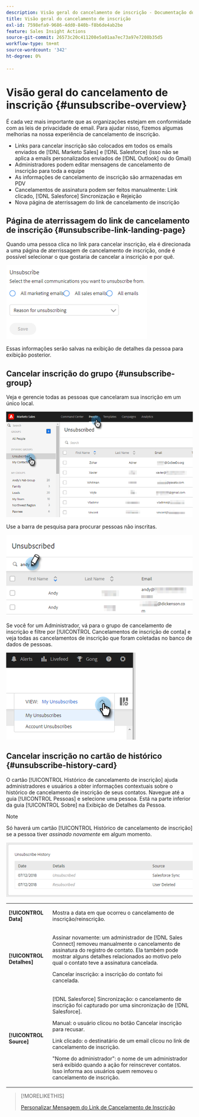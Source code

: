```yaml
---
description: Visão geral do cancelamento de inscrição - Documentação do Marketo - Documentação do produto
title: Visão geral do cancelamento de inscrição
exl-id: 7598efa9-9686-4dd0-840b-f8b6de4ab2be
feature: Sales Insight Actions
source-git-commit: 26573c20c411208e5a01aa7ec73a97e7208b35d5
workflow-type: tm+mt
source-wordcount: '342'
ht-degree: 0%

---
```


# Visão geral do cancelamento de inscrição {#unsubscribe-overview}

É cada vez mais importante que as organizações estejam em conformidade com as leis de privacidade de email. Para ajudar nisso, fizemos algumas melhorias na nossa experiência de cancelamento de inscrição.

* Links para cancelar inscrição são colocados em todos os emails enviados de [!DNL Marketo Sales] e [!DNL Salesforce] (isso não se aplica a emails personalizados enviados de [!DNL Outlook] ou do Gmail)
* Administradores podem editar mensagens de cancelamento de inscrição para toda a equipe
* As informações de cancelamento de inscrição são armazenadas em PDV
* Cancelamentos de assinatura podem ser feitos manualmente: Link clicado, [!DNL Salesforce] Sincronização e Rejeição
* Nova página de aterrissagem do link de cancelamento de inscrição

## Página de aterrissagem do link de cancelamento de inscrição {#unsubscribe-link-landing-page}

Quando uma pessoa clica no link para cancelar inscrição, ela é direcionada a uma página de aterrissagem de cancelamento de inscrição, onde é possível selecionar o que gostaria de cancelar a inscrição e por quê.

![](assets/unsubscribe-overview-1.png)

Essas informações serão salvas na exibição de detalhes da pessoa para exibição posterior.

## Cancelar inscrição do grupo {#unsubscribe-group}

Veja e gerencie todas as pessoas que cancelaram sua inscrição em um único local.

![](assets/unsubscribe-overview-2.png)

Use a barra de pesquisa para procurar pessoas não inscritas.

![](assets/unsubscribe-overview-3.png)

Se você for um Administrador, vá para o grupo de cancelamento de inscrição e filtre por [!UICONTROL Cancelamentos de inscrição de conta] e veja todas as cancelamentos de inscrição que foram coletadas no banco de dados de pessoas.

![](assets/unsubscribe-overview-4.png)

## Cancelar inscrição no cartão de histórico {#unsubscribe-history-card}

O cartão [!UICONTROL Histórico de cancelamento de inscrição] ajuda administradores e usuários a obter informações contextuais sobre o histórico de cancelamento de inscrição de seus contatos. Navegue até a guia [!UICONTROL Pessoas] e selecione uma pessoa. Está na parte inferior da guia [!UICONTROL Sobre] na Exibição de Detalhes da Pessoa.

>[!NOTE]
>
>Só haverá um cartão [!UICONTROL Histórico de cancelamento de inscrição] se a pessoa tiver _assinado novamente_ em algum momento.

![](assets/unsubscribe-overview-5.png)

<table>
 <colgroup>
  <col>
  <col>
 </colgroup>
 <tbody>
  <tr>
   <td><strong>[!UICONTROL Data]</strong></td>
   <td><p>Mostra a data em que ocorreu o cancelamento de inscrição/reinscrição.</p></td>
  </tr>
  <tr>
   <td><strong>[!UICONTROL Detalhes]</strong></td>
   <td><p>Assinar novamente: um administrador de [!DNL Sales Connect] removeu manualmente o cancelamento de assinatura do registro de contato. Ela também pode mostrar alguns detalhes relacionados ao motivo pelo qual o contato teve a assinatura cancelada.</p><p>Cancelar inscrição: a inscrição do contato foi cancelada.</p></td>
  </tr>
  <tr>
   <td><strong>[!UICONTROL Source]</strong></td>
   <td><p>[!DNL Salesforce] Sincronização: o cancelamento de inscrição foi capturado por uma sincronização de [!DNL Salesforce].</p><p>Manual: o usuário clicou no botão Cancelar inscrição para recusar.</p><p>Link clicado: o destinatário de um email clicou no link de cancelamento de inscrição.</p><p>"Nome do administrador": o nome de um administrador será exibido quando a ação for reinscrever contatos. Isso informa aos usuários quem removeu o cancelamento de inscrição.</p></td>
  </tr>
 </tbody>
</table>

>[!MORELIKETHIS]
>
>[Personalizar Mensagem do Link de Cancelamento de Inscrição](/help/marketo/product-docs/marketo-sales-insight/actions/email/unsubscribes/customize-unsubscribe-link-message.md)
